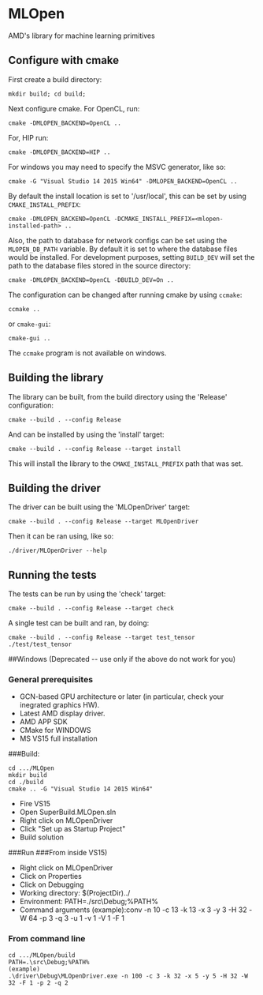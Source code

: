 # MLOpen

AMD's library for machine learning primitives

## Configure with cmake

First create a build directory:

```
mkdir build; cd build;
```

Next configure cmake. For OpenCL, run:

```
cmake -DMLOPEN_BACKEND=OpenCL ..
```

For, HIP run:

```
cmake -DMLOPEN_BACKEND=HIP ..
```

For windows you may need to specify the MSVC generator, like so:

```
cmake -G "Visual Studio 14 2015 Win64" -DMLOPEN_BACKEND=OpenCL ..
```

By default the install location is set to '/usr/local', this can be set by using `CMAKE_INSTALL_PREFIX`:

```
cmake -DMLOPEN_BACKEND=OpenCL -DCMAKE_INSTALL_PREFIX=<mlopen-installed-path> ..
```

Also, the path to database for network configs can be set using the `MLOPEN_DB_PATH` variable. By default it is set to where the database files would be installed. For development purposes, setting `BUILD_DEV` will set the path to the database files stored in the source directory:

```
cmake -DMLOPEN_BACKEND=OpenCL -DBUILD_DEV=On ..
```

The configuration can be changed after running cmake by using `ccmake`:

```
ccmake ..
```

or `cmake-gui`:

```
cmake-gui ..
```

The `ccmake` program is not available on windows.

## Building the library

The library can be built, from the build directory using the 'Release' configuration:

```
cmake --build . --config Release
```

And can be installed by using the 'install' target:

```
cmake --build . --config Release --target install
```

This will install the library to the `CMAKE_INSTALL_PREFIX` path that was set. 

## Building the driver

The driver can be built using the 'MLOpenDriver' target:

```
cmake --build . --config Release --target MLOpenDriver
```

Then it can be ran using, like so:

```
./driver/MLOpenDriver --help
```

## Running the tests

The tests can be run by using the 'check' target:

```
cmake --build . --config Release --target check
```

A single test can be built and ran, by doing:

```
cmake --build . --config Release --target test_tensor
./test/test_tensor
```

##Windows (Deprecated -- use only if the above do not work for you)

### General prerequisites

* GCN-based GPU architecture or later (in particular, check your inegrated graphics HW).
* Latest AMD display driver.
* AMD APP SDK
* CMake for WINDOWS
* MS VS15 full installation

###Build:
```
cd .../MLOpen
mkdir build
cd ./build
cmake .. -G "Visual Studio 14 2015 Win64"
```
* Fire VS15
* Open SuperBuild.MLOpen.sln
* Right click on MLOpenDriver
* Click "Set up as Startup Project"
* Build solution

###Run 
###From inside VS15)
* Right click on MLOpenDriver
* Click on Properties
* Click on Debugging
* Working directory: $(ProjectDir)../
* Environment: PATH=./src\Debug;%PATH%
* Command arguments (example):conv -n 10 -c 13 -k 13 -x 3 -y 3 -H 32 -W 64 -p 3 -q 3 -u 1 -v 1 -V 1 -F 1

### From command line
```
cd .../MLOpen/build
PATH=.\src\Debug;%PATH%
(example)
.\driver\Debug\MLOpenDriver.exe -n 100 -c 3 -k 32 -x 5 -y 5 -H 32 -W 32 -F 1 -p 2 -q 2
```
